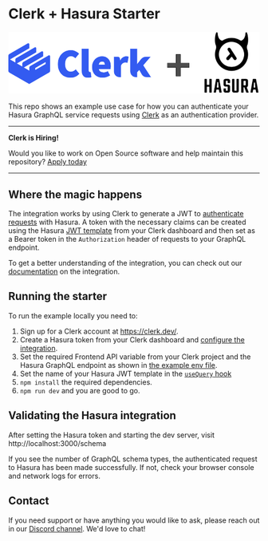 # Clerk + Hasura Starter

<img alt="Clerk and Hasura logos" src="./docs/logo.png" width="550" />

This repo shows an example use case for how you can authenticate your Hasura GraphQL service requests using [Clerk](https://clerk.dev) as an authentication provider.

---

**Clerk is Hiring!**

Would you like to work on Open Source software and help maintain this repository? [Apply today](https://apply.workable.com/clerk-dev/)

---

## Where the magic happens

The integration works by using Clerk to generate a JWT to [authenticate requests](https://hasura.io/docs/latest/graphql/core/auth/authentication/jwt.html) with Hasura. A token with the necessary claims can be created using the Hasura [JWT template](https://docs.clerk.dev/popular-guides/jwt-templates) from your Clerk dashboard and then set as a Bearer token in the `Authorization` header of requests to your GraphQL endpoint.

To get a better understanding of the integration, you can check out our [documentation](https://docs.clerk.dev/integrations/hasura) on the integration.

## Running the starter

To run the example locally you need to:

1. Sign up for a Clerk account at https://clerk.dev/.
2. Create a Hasura token from your Clerk dashboard and [configure the integration](https://docs.clerk.dev/integrations/hasura).
3. Set the required Frontend API variable from your Clerk project and the Hasura GraphQL endpoint as shown in [the example env file](./.env.local.sample).
4. Set the name of your Hasura JWT template in the [`useQuery` hook](./hooks/index.js#L20)
5. `npm install` the required dependencies.
6. `npm run dev` and you are good to go.

## Validating the Hasura integration
After setting the Hasura token and starting the dev server, visit http://localhost:3000/schema

If you see the number of GraphQL schema types, the authenticated request to Hasura has been made successfully. If not, check your browser console and network logs for errors.

## Contact

If you need support or have anything you would like to ask, please reach out in our [Discord channel](https://discord.com/invite/b5rXHjAg7A). We'd love to chat!
